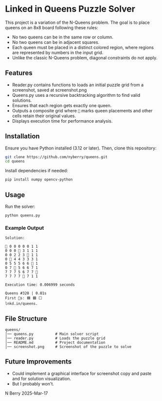 # Linked in Queens Puzzle Solver

This project is a variation of the N-Queens problem. The goal is to place queens on an 8x8 board following these rules:

- No two queens can be in the same row or column.
- No two queens can be in adjacent squares.
- Each queen must be placed in a distinct colored region, where regions are represented by numbers in the input grid.
- Unlike the classic N-Queens problem, diagonal constraints do not apply.

## Features
- Reader.py contains functions to loads an initial puzzle grid from a screenshot, saved at screenshot.png
- Queens.py uses a recursive backtracking algorithm to find valid solutions.
- Ensures that each region gets exactly one queen.
- Outputs a composite grid where `👑` marks queen placements and other cells retain their original values.
- Displays execution time for performance analysis.

## Installation
Ensure you have Python installed (3.12 or later). Then, clone this repository:

```sh
git clone https://github.com/nyberry/queens.git
cd queens
```

Install dependencies if needed:
```sh
pip install numpy opencv-python
```

## Usage
Run the solver:

```sh
python queens.py
```

### Example Output
```
Solution:

👑 0 0 0 0 0 1 1
0 0 0 👑 3 1 1 1
0 0 2 2 3 👑 1 1
0 👑 4 4 3 3 3 1
0 5 5 5 6 6 👑 1
0 7 👑 5 6 6 7 1
7 7 7 5 6 7 7 👑
7 7 7 7 👑 7 1 1

Execution time: 0.006999 seconds

Queens #320 | 0.01s
First 👑s: 🟦 🟩 ⬜
lnkd.in/queens.
```

## File Structure
```
queens/
│── queens.py          # Main solver script
│── reader.py          # Loads the puzzle grid
│── README.md          # Project documentation
│── screenshot.png     # Screenshot of the puzzle to solve
```

## Future Improvements
- Could implement a graphical interface for screenshot copy and paste and for solution visualization.
- But I probably won't.

N Berry 2025-Mar-17


